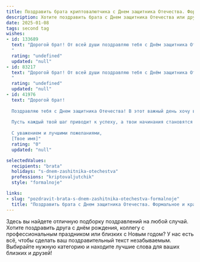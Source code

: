 ```yaml
---
title: Поздравить брата криптовалютчика с Днем защитника Отечества. Формальное и красивое
description: Хотите поздравить брата с Днем защитника Отечества или другим праздником? Наш ИИ создаст незабываемое поздравление, а вы обязательно выделитесь среди других.  
date: 2025-01-08
tags: second tag
wishes:
- id: 133689
  text: "Дорогой брат! От всей души поздравляю тебя с Днём защитника Отечества!  Твоя профессия криптовалютчика, требующая смелости, аналитического мышления и решительности,  является  своеобразной формой защиты интересов в современном мире. Желаю тебе успехов в твоих начинаниях,  крепкого здоровья, благополучия и всегда оставаться уверенным в себе и своих силах. С праздником!
  "
  rating: "undefined"
  updated: "null"
- id: 83217
  text: "Дорогой брат! От всей души поздравляю тебя с Днём защитника Отечества!  Твой профессионализм и успехи в сфере криптовалют — это тоже своего рода защита, защита финансового благополучия и уверенности в завтрашнем дне. Желаю тебе крепкого здоровья, благополучия, новых профессиональных высот и  всего самого наилучшего!
  "
  rating: "undefined"
  updated: "null"
- id: 41976
  text: "Дорогой брат!
  
  Поздравляю тебя с Днем защитника Отечества! В этот важный день хочу выразить тебе свою глубокую благодарность за твою стойкость, мужество и преданность. Ты не просто защитник, но и человек, который с уверенностью идет вперед, прокладывая новые пути в мире криптовалют.
  
  Пусть каждый твой шаг приводит к успеху, а твои начинания становятся значимыми и перспективными. Желаю крепкого здоровья, благополучия и вдохновения на дальнейшие свершения. Пусть уверенность в своих силах сопутствует тебе всегда!
  
  С уважением и лучшими пожеланиями,
  [Твое имя]"
  rating: "0"
  updated: "null"

selectedValues:
  recipients: "brata"
  holidays: "s-dnem-zashitnika-otechestva"
  professions: "kriptovaljutchik"
  style: "formalnoje"

links:
- slug: "pozdravit-brata-s-dnem-zashitnika-otechestva-formalnoje"
  title: "Поздравить брата с Днем защитника Отечества. Формальное и красивое"
---
```


Здесь вы найдете отличную подборку поздравлений на любой случай. 
Хотите поздравить друга с днём рождения, коллегу с профессиональным праздником или близких с Новым годом? У нас есть всё, чтобы сделать ваш поздравительный текст незабываемым. Выбирайте нужную категорию и находите лучшие слова для ваших близких и друзей!
